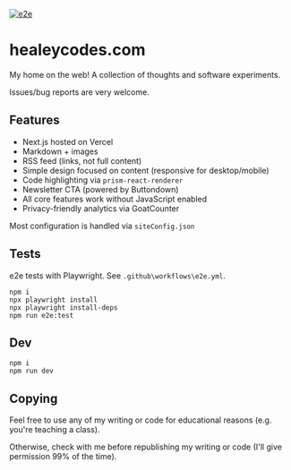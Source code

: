 [![e2e](https://github.com/healeycodes/healeycodes.com/actions/workflows/e2e.yml/badge.svg)](https://github.com/healeycodes/healeycodes.com/actions/workflows/e2e.yml)

# healeycodes.com

My home on the web! A collection of thoughts and software experiments.

Issues/bug reports are very welcome.

## Features

- Next.js hosted on Vercel
- Markdown + images
- RSS feed (links, not full content)
- Simple design focused on content (responsive for desktop/mobile)
- Code highlighting via `prism-react-renderer`
- Newsletter CTA (powered by Buttondown)
- All core features work without JavaScript enabled
- Privacy-friendly analytics via GoatCounter

Most configuration is handled via `siteConfig.json`

## Tests

e2e tests with Playwright. See `.github\workflows\e2e.yml`.

```
npm i
npx playwright install
npx playwright install-deps
npm run e2e:test
```

## Dev

```
npm i
npm run dev
```

## Copying

Feel free to use any of my writing or code for educational reasons (e.g. you're teaching a class).

Otherwise, check with me before republishing my writing or code (I'll give permission 99% of the time).
